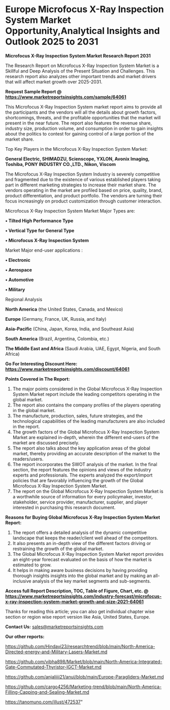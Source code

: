# Europe Microfocus X-Ray Inspection System Market Opportunity,Analytical Insights and Outlook 2025 to 2031

<strong>Microfocus X-Ray Inspection System Market Research Report 2031</strong>

The Research Report on Microfocus X-Ray Inspection System Market is a Skillful and Deep Analysis of the Present Situation and Challenges. This research report also analyzes other important trends and market drivers that will affect market growth over 2025-2031.

<strong>Request Sample Report @ <a href=https://www.marketreportsinsights.com/sample/64061>https://www.marketreportsinsights.com/sample/64061</a></strong>

This Microfocus X-Ray Inspection System market report aims to provide all the participants and the vendors will all the details about growth factors, shortcomings, threats, and the profitable opportunities that the market will present in the near future. The report also features the revenue share, industry size, production volume, and consumption in order to gain insights about the politics to contest for gaining control of a large portion of the market share.

Top Key Players in the Microfocus X-Ray Inspection System Market:

<strong>General Electric, SHIMADZU, Scienscope, YXLON, Avonix Imaging, Toshiba, PONY INDUSTRY CO.,LTD., Nikon, Viscom</strong>

The Microfocus X-Ray Inspection System Industry is severely competitive and fragmented due to the existence of various established players taking part in different marketing strategies to increase their market share. The vendors operating in the market are profiled based on price, quality, brand, product differentiation, and product portfolio. The vendors are turning their focus increasingly on product customization through customer interaction.

Microfocus X-Ray Inspection System Market Major Types are:

<strong>• Tilted High Performance Type

• Vertical Type for General Type

• Microfocus X-Ray Inspection System</strong>

Market Major end-user applications :

<strong>• Electronic

• Aerospace

• Automotive

• Military</strong>

Regional Analysis

</u><strong><b>North America</b></strong> (the United States, Canada, and Mexico)

<strong><b>Europe </b></strong>(Germany, France, UK, Russia, and Italy)

<strong><b>Asia-Pacific</b></strong> (China, Japan, Korea, India, and Southeast Asia)

<strong><b>South America</b></strong> (Brazil, Argentina, Colombia, etc.)

<strong><b>The Middle East and Africa</b></strong> (Saudi Arabia, UAE, Egypt, Nigeria, and South Africa)

<strong>Go For Interesting Discount Here: <a href=https://www.marketreportsinsights.com/discount/64061>https://www.marketreportsinsights.com/discount/64061</a></strong>

<strong>Points Covered in The Report:</strong>
<ol>
  <li>The major points considered in the Global Microfocus X-Ray Inspection System Market report include the leading competitors operating in the global market.</li>
  <li>The report also contains the company profiles of the players operating in the global market.</li>
  <li>The manufacture, production, sales, future strategies, and the technological capabilities of the leading manufacturers are also included in the report.</li>
  <li>The growth factors of the Global Microfocus X-Ray Inspection System Market are explained in-depth, wherein the different end-users of the market are discussed precisely.</li>
  <li>The report also talks about the key application areas of the global market, thereby providing an accurate description of the market to the readers/users.</li>
  <li>The report incorporates the SWOT analysis of the market. In the final section, the report features the opinions and views of the industry experts and professionals. The experts analyzed the export/import policies that are favorably influencing the growth of the Global Microfocus X-Ray Inspection System Market.</li>
  <li>The report on the Global Microfocus X-Ray Inspection System Market is a worthwhile source of information for every policymaker, investor, stakeholder, service provider, manufacturer, supplier, and player interested in purchasing this research document.</li>
</ol>
<strong>Reasons for Buying Global Microfocus X-Ray Inspection System Market Report:</strong>

<ol>
  <li>The report offers a detailed analysis of the dynamic competitive landscape that keeps the reader/client well ahead of the competitors.</li>
  <li>It also presents an in-depth view of the different factors driving or restraining the growth of the global market.</li>
  <li>The Global Microfocus X-Ray Inspection System Market report provides an eight-year forecast evaluated on the basis of how the market is estimated to grow.</li>
  <li>It helps in making aware business decisions by having providing thorough insights insights into the global market and by making an all-inclusive analysis of the key market segments and sub-segments.</li>
</ol>
<strong>Access full Report Description, TOC, Table of Figure, Chart, etc. @ <a href=https://www.marketreportsinsights.com/industry-forecast/microfocus-x-ray-inspection-system-market-growth-and-size-2021-64061>https://www.marketreportsinsights.com/industry-forecast/microfocus-x-ray-inspection-system-market-growth-and-size-2021-64061</a></strong>


Thanks for reading this article; you can also get individual chapter wise section or region wise report version like Asia, United States, Europe.

<strong>Contact Us:</strong>
sales@marketreportsinsights.com

<strong>Our other reports:</strong>

<a href=https://github.com/Hindavi23/researchtrend/blob/main/North-America-Directed-energy-and-Military-Lasers-Market.md>https://github.com/Hindavi23/researchtrend/blob/main/North-America-Directed-energy-and-Military-Lasers-Market.md</a>

<a href=https://github.com/vibha898/Market/blob/main/North-America-Integrated-Gate-Commutated-Thyristor-IGCT-Market.md>https://github.com/vibha898/Market/blob/main/North-America-Integrated-Gate-Commutated-Thyristor-IGCT-Market.md</a>

<a href=https://github.com/anjaliiii21/anui/blob/main/Europe-Paragliders-Market.md>https://github.com/anjaliiii21/anui/blob/main/Europe-Paragliders-Market.md</a>

<a href=https://github.com/cargo4256/Marketing-trend/blob/main/North-America-Filling-Capping-and-Sealing-Market.md>https://github.com/cargo4256/Marketing-trend/blob/main/North-America-Filling-Capping-and-Sealing-Market.md</a>

<a href=https://tanomuno.com/illust/472537>https://tanomuno.com/illust/472537</a>"
